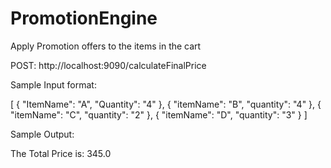 # PromotionEngine
Apply Promotion offers to the items in the cart

POST:  http://localhost:9090/calculateFinalPrice

Sample Input format:

[
    {
        "ItemName": "A",
        "Quantity": "4"
    },
    {
        "itemName": "B",
        "quantity": "4"
    },
    {
        "itemName": "C",
        "quantity": "2"
    },
    {
        "itemName": "D",
        "quantity": "3"
    }
]

Sample Output:

The Total Price is: 345.0